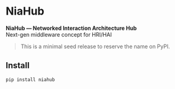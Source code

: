 # NiaHub

**NiaHub — Networked Interaction Architecture Hub**  
Next-gen middleware concept for HRI/HAI

> This is a minimal seed release to reserve the name on PyPI.  


## Install
```bash
pip install niahub
